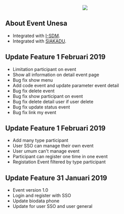 <p align="center"><img src="https://statik.unesa.ac.id/simlitabmas_konten_statik/dist/img/unesa.png"></p>

## About Event Unesa

- Integrated with [I-SDM](https://i-sdm.unesa.ac.id).
- Integrated with [SIAKADU](https://siakadu.unesa.ac.id).

## Update Feature 1 Februari 2019
- Limitation participant on event
- Show all information on detail event page
- Bug fix show menu
- Add code event and update parameter event detail
- Bug fix delete event
- Bug fix show participant on event
- Bug fix delete detail user if user delete
- Bug fix update status event
- Bug fix link my event

## Update Feature 1 Februari 2019
- Add many type participant
- User SSO can manage their own event
- User umum can't manage event
- Participant can register one time in one event
- Registation Event filtered by type participant

## Update Feature 31 Januari 2019
- Event version 1.0
- Login and register with SSO
- Update biodata phone
- Update for user SSO and user general
